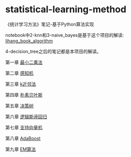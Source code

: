 # statistical-learning-method
《统计学习方法》笔记-基于Python算法实现


notebook中2-knn和3-naive_bayes是基于这个项目的解读: [lihang_book_algorithm](https://github.com/nicolas-chan/lihang_book_algorithm)

4-decision_tree之后的笔记都是本项目的解读。



 第一章 [最小二乘法](https://github.com/wzyonggege/statistical-learning-method/blob/master/LeastSquaresMethod/least_sqaure_method.ipynb)

 第二章 [感知机](https://github.com/wzyonggege/statistical-learning-method/blob/master/Perceptron/Iris_perceptron.ipynb)

 第三章 [k近邻法](https://github.com/wzyonggege/statistical-learning-method/blob/master/KNearestNeighbors/KNN.ipynb)

 第四章 [朴素贝叶斯](https://github.com/wzyonggege/statistical-learning-method/blob/master/NaiveBayes/GaussianNB.ipynb)

 第五章 [决策树](https://github.com/wzyonggege/statistical-learning-method/blob/master/DecisonTree/DT.ipynb)

 第六章 [逻辑斯谛回归](https://github.com/wzyonggege/statistical-learning-method/blob/master/LogisticRegression/LR.ipynb)

 第七章 [支持向量机](https://github.com/wzyonggege/statistical-learning-method/blob/master/SVM/support-vector-machine.ipynb)

 第八章 [AdaBoost](https://github.com/wzyonggege/statistical-learning-method/blob/master/AdaBoost/Adaboost.ipynb)

 第九章 [EM算法](https://github.com/wzyonggege/statistical-learning-method/blob/master/EM/em.ipynb)
